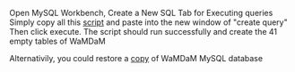 
Open MySQL Workbench, Create a New SQL Tab for Executing queries
Simply copy all this [script](/schemas/MySQL/WaMDaM_Nov2017_MySQL.sql) and paste into the new window of "create query"
Then click execute. The script should run successfully and create the 41 empty tables of WaMDaM


Alternativily, you could restore a [copy](/schemas/MySQL/Blank_db_copy) of WaMDaM MySQL database

